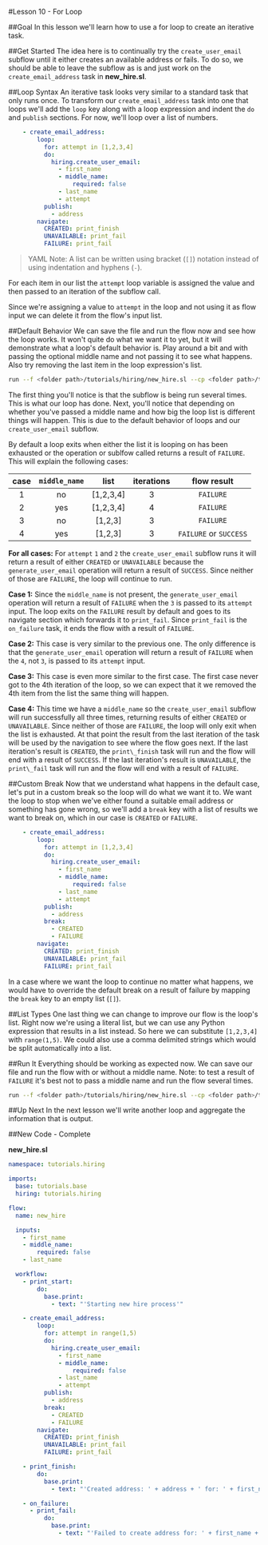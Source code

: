 
#Lesson 10 - For Loop

##Goal
In this lesson we'll learn how to use a for loop to create an iterative task. 

##Get Started
The idea here is to continually try the `create_user_email` subflow until it either creates an available address or fails. To do so, we should be able to leave the subflow as is and just work on the `create_email_address` task in **new_hire.sl**.

##Loop Syntax
An iterative task looks very similar to a standard task that only runs once. To transform our `create_email_address` task into one that loops we'll add the `loop` key along with a loop expression and indent the `do` and `publish` sections. For now, we'll loop over a list of numbers.

```yaml
    - create_email_address:
        loop:
          for: attempt in [1,2,3,4]
          do:
            hiring.create_user_email:
              - first_name
              - middle_name:
                  required: false
              - last_name
              - attempt
          publish:
            - address
        navigate:
          CREATED: print_finish
          UNAVAILABLE: print_fail
          FAILURE: print_fail
```
>YAML Note: A list can be written using bracket (`[]`) notation instead of using indentation and hyphens (`-`). 

For each item in our list the `attempt` loop variable is assigned the value and then passed to an iteration of the subflow call.

Since we're assigning a value to `attempt` in the loop and not using it as flow input we can delete it from the flow's input list.

##Default Behavior
We can save the file and run the flow now and see how the loop works. It won't quite do what we want it to yet, but it will demonstrate what a loop's default behavior is. Play around a bit and with passing the optional middle name and not passing it to see what happens. Also try removing the last item in the loop expression's list.

```bash
run --f <folder path>/tutorials/hiring/new_hire.sl --cp <folder path>/tutorials/base,<folder path>/tutorials/hiring --i first_name=john,middle_name=e,last_name=doe
```

The first thing you'll notice is that the subflow is being run several times. This is what our loop has done. Next, you'll notice that depending on whether you've passed a middle name and how big the loop list is different things will happen. This is due to the default behavior of loops and our `create_user_email` subflow.

By default a loop exits when either the list it is looping on has been exhausted or the operation or sublfow called returns a result of `FAILURE`. This will explain the following cases: 

case|`middle_name`|list|iterations|flow result
:-:|:-:|:-:|:-:|:-:
1|no|[1,2,3,4]|3|`FAILURE`
2|yes|[1,2,3,4]|4|`FAILURE`
3|no|[1,2,3]|3|`FAILURE` 
4|yes|[1,2,3]|3|`FAILURE` or `SUCCESS`


**For all cases:** For `attempt` `1` and `2`  the `create_user_email` subflow runs it will return a result of either `CREATED` or `UNAVAILABLE` because the `generate_user_email` operation will return a result of `SUCCESS`. Since neither of those are `FAILURE`, the loop will continue to run. 

**Case 1:** Since the `middle_name` is not present, the `generate_user_email` operation will return a result of `FAILURE` when the `3` is passed to its `attempt` input. The loop exits on the `FAILURE` result by default and goes to its navigate section which forwards it to `print_fail`. Since `print_fail` is the `on_failure` task, it ends the flow with a result of `FAILURE`.

**Case 2:** This case is very similar to the previous one. The only difference is that the `generate_user_email` operation will return a result of `FAILURE` when the `4`, not `3`, is passed to its `attempt` input.  

**Case 3:** This case is even more similar to the first case. The first case never got to the 4th iteration of the loop, so we can expect that it we removed the 4th item from the list the same thing will happen.

**Case 4:** This time we have a `middle_name` so the `create_user_email` subflow will run successfully all three times, returning results of either `CREATED` or `UNAVAILABLE`. Since neither of those are `FAILURE`, the loop will only exit when the list is exhausted. At that point the result from the last iteration of the task will be used by the navigation to see where the flow goes next. If the last iteration's result is `CREATED`, the `print\_finish` task will run and the flow will end with a result of `SUCCESS`. If the last iteration's result is `UNAVAILABLE`, the `print\_fail` task will run and the flow will end with a result of `FAILURE`.

##Custom Break
Now that we understand what happens in the default case, let's put in a custom break so the loop will do what we want it to. We want the loop to stop when we've either found a suitable email address or something has gone wrong, so we'll add a `break` key with a list of results we want to break on, which in our case is `CREATED` or `FAILURE`.

```yaml
    - create_email_address:
        loop:
          for: attempt in [1,2,3,4]
          do:
            hiring.create_user_email:
              - first_name
              - middle_name:
                  required: false
              - last_name
              - attempt
          publish:
            - address
          break:
            - CREATED
            - FAILURE
        navigate:
          CREATED: print_finish
          UNAVAILABLE: print_fail
          FAILURE: print_fail
```

In a case where we want the loop to continue no matter what happens, we would have to override the default break on a result of failure by mapping the `break` key to an empty list (`[]`).

##List Types
One last thing we can change to improve our flow is the loop's list. Right now we're using a literal list, but we can use any Python expression that results in a list instead. So here we can substitute `[1,2,3,4]` with `range(1,5)`. We could also use a comma delimited strings which would be split automatically into a list.

##Run It
Everything should be working as expected now. We can save our file and run the flow with or without a middle name. Note: to test a result of `FAILURE` it's best not to pass a middle name and run the flow several times.

```bash
run --f <folder path>/tutorials/hiring/new_hire.sl --cp <folder path>/tutorials/base,<folder path>/tutorials/hiring --i first_name=john,last_name=doe
``` 

##Up Next
In the next lesson we'll write another loop and aggregate the information that is output. 

##New Code - Complete

**new_hire.sl**
```yaml
namespace: tutorials.hiring

imports:
  base: tutorials.base
  hiring: tutorials.hiring

flow:
  name: new_hire

  inputs:
    - first_name
    - middle_name:
        required: false
    - last_name

  workflow:
    - print_start:
        do:
          base.print:
            - text: "'Starting new hire process'"

    - create_email_address:
        loop:
          for: attempt in range(1,5)
          do:
            hiring.create_user_email:
              - first_name
              - middle_name:
                  required: false
              - last_name
              - attempt
          publish:
            - address
          break:
            - CREATED
            - FAILURE
        navigate:
          CREATED: print_finish
          UNAVAILABLE: print_fail
          FAILURE: print_fail

    - print_finish:
        do:
          base.print:
            - text: "'Created address: ' + address + ' for: ' + first_name + ' ' + last_name"

    - on_failure:
      - print_fail:
          do:
            base.print:
              - text: "'Failed to create address for: ' + first_name + ' ' + last_name"
```